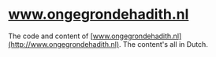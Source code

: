 # www.ongegrondehadith.nl

The code and content of [www.ongegrondehadith.nl](http://www.ongegrondehadith.nl).
The content's all in Dutch.

